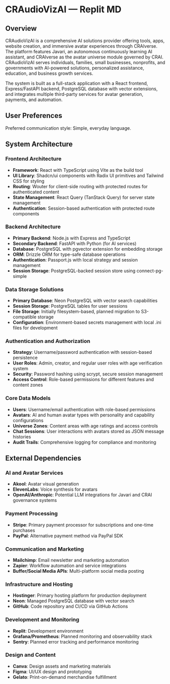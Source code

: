 # CRAudioVizAI — Replit MD

## Overview

CRAudioVizAI is a comprehensive AI solutions provider offering tools, apps, website creation, and immersive avatar experiences through CRAIverse. The platform features Javari, an autonomous continuously learning AI assistant, and CRAIverse as the avatar universe module governed by CRAI. CRAudioVizAI serves individuals, families, small businesses, nonprofits, and governments with AI-powered solutions, personalized assistance, education, and business growth services.

The system is built as a full-stack application with a React frontend, Express/FastAPI backend, PostgreSQL database with vector extensions, and integrates multiple third-party services for avatar generation, payments, and automation.

## User Preferences

Preferred communication style: Simple, everyday language.

## System Architecture

### Frontend Architecture
- **Framework**: React with TypeScript using Vite as the build tool
- **UI Library**: Shadcn/ui components with Radix UI primitives and Tailwind CSS for styling
- **Routing**: Wouter for client-side routing with protected routes for authenticated content
- **State Management**: React Query (TanStack Query) for server state management
- **Authentication**: Session-based authentication with protected route components

### Backend Architecture
- **Primary Backend**: Node.js with Express and TypeScript
- **Secondary Backend**: FastAPI with Python (for AI services)
- **Database**: PostgreSQL with pgvector extension for embedding storage
- **ORM**: Drizzle ORM for type-safe database operations
- **Authentication**: Passport.js with local strategy and session management
- **Session Storage**: PostgreSQL-backed session store using connect-pg-simple

### Data Storage Solutions
- **Primary Database**: Neon PostgreSQL with vector search capabilities
- **Session Storage**: PostgreSQL tables for user sessions
- **File Storage**: Initially filesystem-based, planned migration to S3-compatible storage
- **Configuration**: Environment-based secrets management with local .ini files for development

### Authentication and Authorization
- **Strategy**: Username/password authentication with session-based persistence
- **User Roles**: Admin, creator, and regular user roles with age verification system
- **Security**: Password hashing using scrypt, secure session management
- **Access Control**: Role-based permissions for different features and content zones

### Core Data Models
- **Users**: Username/email authentication with role-based permissions
- **Avatars**: AI and human avatar types with personality and capability configurations
- **Universe Zones**: Content areas with age ratings and access controls
- **Chat Sessions**: User interactions with avatars stored as JSON message histories
- **Audit Trails**: Comprehensive logging for compliance and monitoring

## External Dependencies

### AI and Avatar Services
- **Akool**: Avatar visual generation
- **ElevenLabs**: Voice synthesis for avatars
- **OpenAI/Anthropic**: Potential LLM integrations for Javari and CRAI governance systems

### Payment Processing
- **Stripe**: Primary payment processor for subscriptions and one-time purchases
- **PayPal**: Alternative payment method via PayPal SDK

### Communication and Marketing
- **Mailchimp**: Email newsletter and marketing automation
- **Zapier**: Workflow automation and service integrations
- **Buffer/Social Media APIs**: Multi-platform social media posting

### Infrastructure and Hosting
- **Hostinger**: Primary hosting platform for production deployment
- **Neon**: Managed PostgreSQL database with vector search
- **GitHub**: Code repository and CI/CD via GitHub Actions

### Development and Monitoring
- **Replit**: Development environment
- **Grafana/Prometheus**: Planned monitoring and observability stack
- **Sentry**: Planned error tracking and performance monitoring

### Design and Content
- **Canva**: Design assets and marketing materials
- **Figma**: UI/UX design and prototyping
- **Gelato**: Print-on-demand merchandise fulfillment
